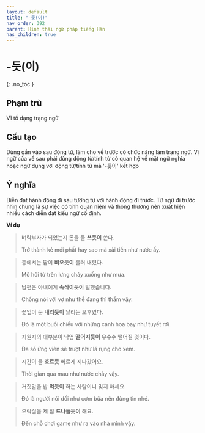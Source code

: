 ```yaml
---
layout: default
title: "-듯(이)"
nav_order: 392
parent: Hình thái ngữ pháp tiếng Hàn
has_children: true
---
```


# -듯(이)
{: .no_toc }

## Phạm trù

Vĩ tố dạng trạng ngữ

## Cấu tạo

Dùng gắn vào sau động từ, làm cho vế trước có chức năng làm trạng ngữ. Vị ngữ của vế sau phải dùng động từ/tính từ có quan hệ về mặt ngữ nghĩa hoặc ngữ dụng với động từ/tính từ mà '-듯이' kết hợp

## Ý nghĩa

Diễn đạt hành động đi sau tương tự với hành động đi trước. Từ ngữ đi trước nhìn chung là sự việc có tính quan niệm và thông thường nên xuất hiện nhiều cách diễn đạt kiểu ngữ cố định.

**Ví dụ**

> 벼락부자가 되었는지 돈을 물 **쓰듯이** 쓴다.
>
> Trở thành kẻ mới phất hay sao mà xài tiền như nước ấy.

> 등에서는 땀이 **비오듯이** 흘러 내렸다.
>
> Mô hôi từ trên lưng chảy xuống như mưa.

> 남편은 아내에게 **속삭이듯이** 말했습니다.
>
> Chồng nói với vợ như thể đang thì thầm vậy.

> 꽃잎이 눈 **내리듯이** 날리는 오후였다.
>
> Đó là một buổi chiều với những cánh hoa bay như tuyết rơi.

> 지원지의 대부분이 낙엽 **떨어지듯이** 우수수 떨어질 것이다.
>
> Đa số ứng viên sẽ trượt như lá rụng cho xem.

> 시간이 물 **흐르듯** 빠르게 지나갔어요.
>
> Thời gian qua mau như nước chảy vậy.

> 거짓말을 밥 **먹듯이** 하는 사람이니 밎지 마세요.
>
> Đó là người nói dối như cơm bữa nên đừng tin nhé.

> 오락실을 제 집 **드나들듯이** 해요.
>
> Đến chỗ chơi game như ra vào nhà mình vậy.